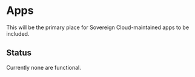 # Apps

This will be the primary place for Sovereign Cloud-maintained apps to be included.

## Status

Currently none are functional.

